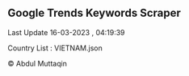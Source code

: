 

## Google Trends Keywords Scraper 
 
Last Update 16-03-2023 , 04:19:39

Country List :
VIETNAM.json



© Abdul Muttaqin 
